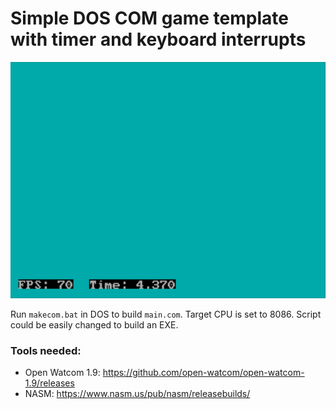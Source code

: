 # Simple DOS COM game template with timer and keyboard interrupts

![screenshot](https://github.com/aarni57/dostemplate/blob/master/screenshot.png?raw=true)

Run `makecom.bat` in DOS to build `main.com`. Target CPU is set to 8086. Script could be easily changed to build an EXE.

### Tools needed:
- Open Watcom 1.9: https://github.com/open-watcom/open-watcom-1.9/releases
- NASM: https://www.nasm.us/pub/nasm/releasebuilds/
